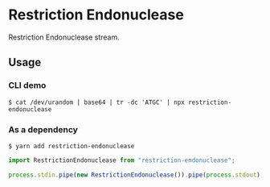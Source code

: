 # Restriction Endonuclease

Restriction Endonuclease stream.

## Usage

### CLI demo

```shell
$ cat /dev/urandom | base64 | tr -dc 'ATGC' | npx restriction-endonuclease
```

### As a dependency

```shell
$ yarn add restriction-endonuclease
```

```typescript
import RestrictionEndonuclease from "restriction-endonuclease";

process.stdin.pipe(new RestrictionEndonuclease()).pipe(process.stdout);
```
